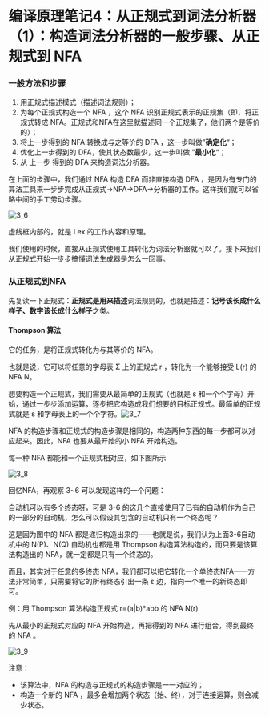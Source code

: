# 编译原理笔记4：从正规式到词法分析器（1）：构造词法分析器的一般步骤、从正规式到 NFA

### 一般方法和步骤

1. 用正规式描述模式（描述词法规则）；
2. 为每个正规式构造一个 NFA ，这个 NFA 识别正规式表示的正规集（即，将正规式转成 NFA。正规式和NFA在这里就描述同一个正规集了，他们两个是等价的）；
3. 将上一步得到的 NFA 转换成与之等价的 DFA ，这一步叫做”**确定化**“；
4. 优化上一步得到的 DFA，使其状态数最少，这一步叫做 ”**最小化**“；
5. 从 上一步 得到的 DFA 来构造词法分析器。

在上面的步骤中，我们通过 NFA 构造 DFA 而非直接构造 DFA ，是因为有专门的算法工具来一步步完成从正规式->NFA->DFA->分析器的工作。这样我们就可以省略中间的手工劳动步骤。

![3_6](C:\Users\marsc\Desktop\myThings\编译原理学习笔记\img\3_6.png)

虚线框内部的，就是 Lex 的工作内容和原理。

我们使用的时候，直接从正规式使用工具转化为词法分析器就可以了。接下来我们从正规式开始一步步搞懂词法生成器是怎么一回事。

### 从正规式到NFA

先复读一下正规式：**正规式是用来描述**词法规则的，也就是描述：**记号该长成什么样子、数字该长成什么样子**之类。

#### Thompson 算法

它的任务，是将正规式转化为与其等价的 NFA。

也就是说，它可以将任意的字母表 Σ 上的正规式 r ，转化为一个能够接受 L(r) 的 NFA N。

想要构造一个正规式，我们需要从最简单的正规式（也就是 ε 和一个个字母）开始，通过一步步添加运算，逐步把它构造成我们想要的目标正规式。最简单的正规式就是 ε 和字母表上的一个个字符。![3_7](C:\Users\marsc\Desktop\myThings\编译原理学习笔记\img\3_7.png)

NFA 的构造步骤和正规式的构造步骤是相同的，构造两种东西的每一步都可以对应起来。因此，NFA 也要从最开始的小 NFA 开始构造。



每一种 NFA 都能和一个正规式相对应，如下图所示

![3_8](C:\Users\marsc\Desktop\myThings\编译原理学习笔记\img\3_8.png)

回忆NFA，再观察 3~6 可以发现这样的一个问题：

自动机可以有多个终态呀，可是 3-6 的这几个直接使用了已有的自动机作为自己的一部分的自动机，怎么可以假设其包含的自动机只有一个终态呢？

这是因为图中的 NFA 都是递归构造出来的——也就是说，我们认为上面3-6自动机中的 N(P)、N(Q) 自动机也都是用 Thompson 构造算法构造的，而只要是该算法构造出的 NFA，就一定都是只有一个终态的。

而且，其实对于任意的多终态 NFA，我们都可以把它转化一个单终态NFA——方法非常简单，只需要将它的所有终态引出一条 ε 边，指向一个唯一的新终态即可。



例：用 Thompson 算法构造正规式 r=(a|b)*abb 的 NFA N(r)

先从最小的正规式对应的 NFA 开始构造，再把得到的 NFA 进行组合，得到最终的 NFA 。

![3_9](C:\Users\marsc\Desktop\myThings\编译原理学习笔记\img\3_9hw.jpg)

注意：

- 该算法中，NFA 的构造与正规式的构造步骤是一一对应的；
- 构造一个新的 NFA ，最多会增加两个状态（始、终），对于连接运算，则会减少状态。